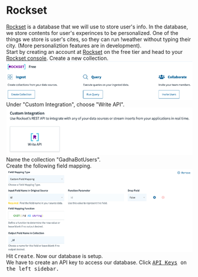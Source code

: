 <h1>Rockset</h1>
<a href="rockset.com">Rockset</a> is a database that we will use to store user's info. In the database, we store contents for user's experinces to be personalized. One of the things we store is user's cites, so they can run !weather without typing their city. (More personaliztion features are in development).<br>
Start by creating an account at <a href="rockset.com">Rockset</a> on the free tier and head to your <a href="http://console.rockset.com/">Rockset console</a>. Create a new collection.
<img src="images/CreateCollection.png">
Under "Custom Integration", choose "Write API".
<img src="images/WriteAPI.png">
Name the collection "GadhaBotUsers".<br>
Create the following field mapping.
<img src="images/FieldMapping.png">
Hit <kbd>Create</kbd>. Now our database is setup.<br>
We have to create an API key to access our database. Click <kbd><a href="https://console.rockset.com/apikeys">API Keys</a> on the left sidebar.</kbd>
<img src="images/RocksetAPIKeys.png>
After creating your API key, copy it. You will need it later.

